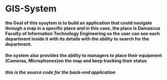 # GIS-System

#### the Goal of this sysytem is to build an application that could navigate through a map in a specific place and in this case, the place is Damascus Faculty of Information Technology Engineering so the user can see each department inside it with its details with the ability to search for the department.

#### the system also provides the ability to managers to place their equipment (Cameras, Microphones)on the map and keep tracking their status 

##### this is the source code for the back-end application 
